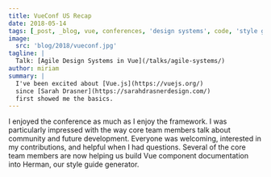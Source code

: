 ```yaml
---
title: VueConf US Recap
date: 2018-05-14
tags: [_post, _blog, vue, conferences, 'design systems', code, 'style guides']
image:
  src: 'blog/2018/vueconf.jpg'
tagline: |
  Talk: [Agile Design Systems in Vue](/talks/agile-systems/)
author: miriam
summary: |
  I've been excited about [Vue.js](https://vuejs.org/)
  since [Sarah Drasner](https://sarahdrasnerdesign.com/)
  first showed me the basics.
---
```


I enjoyed the conference as much as I enjoy the framework.
I was particularly impressed with the way core team members
talk about community and future development.
Everyone was welcoming,
interested in my contributions,
and helpful when I had questions.
Several of the core team members are now helping us
build Vue component documentation into Herman,
our style guide generator.
